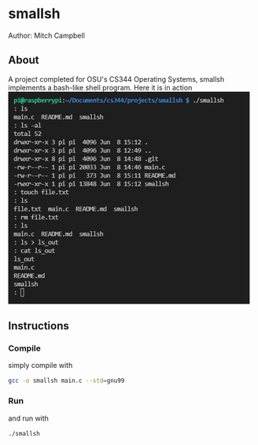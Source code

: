 # smallsh
Author: Mitch Campbell

## About
A project completed for OSU's CS344 Operating Systems, smallsh implements a bash-like shell program. Here it is in action ![Example of smallsh in use](/images/example.PNG)

## Instructions
### Compile
simply compile with
```bash
gcc -o smallsh main.c --std=gnu99
```

### Run
and run with
```bash
./smallsh
```